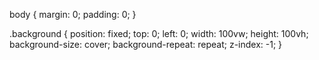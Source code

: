 body {
  margin: 0;
  padding: 0;
}

.background {
  position: fixed;
  top: 0;
  left: 0;
  width: 100vw;
  height: 100vh;
  background-size: cover;
  background-repeat: repeat;
  z-index: -1; 
}